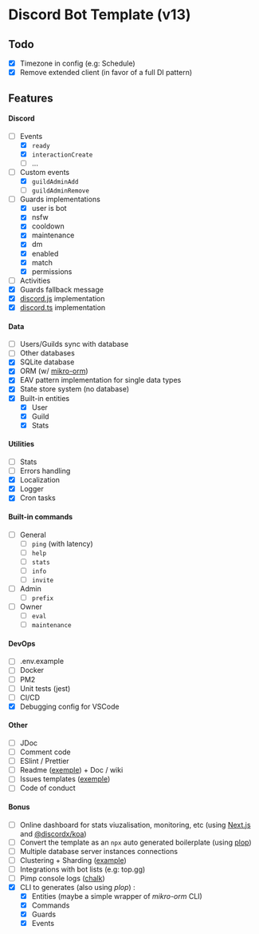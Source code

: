 # Discord Bot Template (v13)

## Todo
- [x] Timezone in config (e.g: Schedule)
- [x] Remove extended client (in favor of a full DI pattern)

## Features

#### Discord
- [ ] Events
    - [x] `ready`
    - [x] `interactionCreate`
    - [ ] ...
- [ ] Custom events
    - [x] `guildAdminAdd`
    - [ ] `guildAdminRemove`
- [ ] Guards implementations
    - [x] user is bot
    - [x] nsfw
    - [x] cooldown
    - [x] maintenance
    - [x] dm
    - [x] enabled
    - [x] match
    - [x] permissions
- [ ] Activities
- [x] Guards fallback message
- [x] [discord.js](https://github.com/discordjs/discord.js/) implementation
- [x] [discord.ts](https://github.com/oceanroleplay/discord.ts) implementation

#### Data
- [ ] Users/Guilds sync with database
- [ ] Other databases
- [x] SQLite database
- [x] ORM (w/ [mikro-orm](https://github.com/mikro-orm/mikro-orm))
- [x] EAV pattern implementation for single data types
- [x] State store system (no database)
- [x] Built-in entities
    - [x] User
    - [x] Guild
    - [x] Stats

#### Utilities
- [ ] Stats
- [ ] Errors handling
- [x] Localization
- [x] Logger
- [x] Cron tasks

#### Built-in commands
- [ ] General
    - [ ] `ping` (with latency)
    - [ ] `help`
    - [ ] `stats`
    - [ ] `info`
    - [ ] `invite`
    
- [ ] Admin
    - [ ] `prefix`
- [ ] Owner
    - [ ] `eval`
    - [ ] `maintenance`

#### DevOps
- [ ] .env.example
- [ ] Docker
- [ ] PM2
- [ ] Unit tests (jest)
- [ ] CI/CD
- [x] Debugging config for VSCode

#### Other
- [ ] JDoc
- [ ] Comment code
- [ ] ESlint / Prettier
- [ ] Readme ([exemple](https://github.com/cristianireyes/ds-bot-core)) + Doc / wiki 
- [ ] Issues templates ([exemple](https://github.com/oceanroleplay/discord.ts/issues/new/choose))
- [ ] Code of conduct

#### Bonus
- [ ] Online dashboard for stats viuzalisation, monitoring, etc (using [Next.js](https://nextjs.org/) and [@discordx/koa](https://www.npmjs.com/package/@discordx/koa))
- [ ] Convert the template as an `npx` auto generated boilerplate (using [plop](https://github.com/plopjs/plop))
- [ ] Multiple database server instances connections
- [ ] Clustering + Sharding ([example](https://github.com/KevinNovak/Discord-Bot-TypeScript-Template#commands))
- [ ] Integrations with bot lists (e.g: top.gg)
- [ ] Pimp console logs ([chalk](https://github.com/chalk/chalk))
- [x] CLI to generates (also using *plop*) :
    - [x] Entities (maybe a simple wrapper of *mikro-orm* CLI)
    - [x] Commands
    - [x] Guards
    - [x] Events